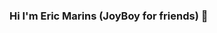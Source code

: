 ### Hi I'm Eric Marins (JoyBoy for friends)  👋

<!--
**EricJoyBoy/EricJoyboy** is a ✨ _special_ ✨ repository because its `README.md` (this file) appears on your GitHub profile.

Here are some ideas to get you started:

- 🔭 I'm currently working with Fullstack
- 🌱 I’m currently studyng TypeScript ...
- 👯 Contact me on the email ericonelopes@gmail.com ...
- 😄 Pronouns: he/him
- 
-->

